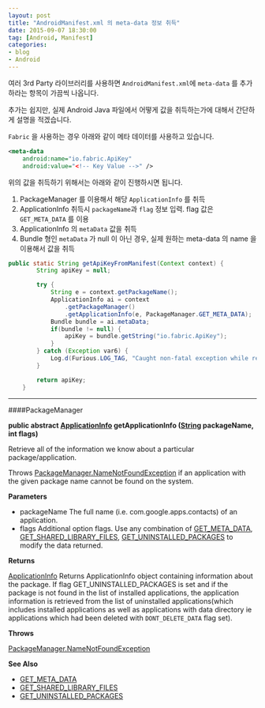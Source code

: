 ```yaml
---
layout: post
title: "AndroidManifest.xml 의 meta-data 정보 취득"
date: 2015-09-07 18:30:00
tag: [Android, Manifest]
categories:
- blog
- Android
---
```

<!--more-->

여러 3rd Party 라이브러리를 사용하면 `AndroidManifest.xml`에 `meta-data` 를 추가하라는 항목이 가끔씩 나옵니다.

추가는 쉽지만, 실제 Android Java 파일에서 어떻게 값을 취득하는가에 대해서 간단하게 설명을 적겠습니다.

`Fabric` 을 사용하는 경우 아래와 같이 메타 데이터를 사용하고 있습니다.


```xml
<meta-data
    android:name="io.fabric.ApiKey"
    android:value="<!-- Key Value -->" />
```

위의 값을 취득하기 위해서는 아래와 같이 진행하시면 됩니다.

1. PackageManager 를 이용해서 해당 `ApplicationInfo` 를 취득
2. ApplicationInfo 취득시 `packageName`과 `flag` 정보 입력. flag 값은 `GET_META_DATA` 를 이용
3. ApplicationInfo 의 `metaData` 값을 취득
4. Bundle 형인 `metaData` 가 null 이 아닌 경우, 실제 원하는 meta-data 의 name 을 이용해서 값을 취득


```java 
public static String getApiKeyFromManifest(Context context) {
		String apiKey = null;

		try {
			String e = context.getPackageName();
			ApplicationInfo ai = context
				.getPackageManager()
				.getApplicationInfo(e, PackageManager.GET_META_DATA);
			Bundle bundle = ai.metaData;
			if(bundle != null) {
				apiKey = bundle.getString("io.fabric.ApiKey");
			}
		} catch (Exception var6) {
			Log.d(Furious.LOG_TAG, "Caught non-fatal exception while retrieving apiKey: " + var6);
		}

		return apiKey;
	}
```

- - -

####PackageManager

**public abstract [ApplicationInfo](http://developer.android.com/reference/android/content/pm/ApplicationInfo.html) getApplicationInfo ([String](http://developer.android.com/reference/java/lang/String.html) packageName, int flags)**

Retrieve all of the information we know about a particular package/application.

Throws [PackageManager.NameNotFoundException](http://developer.android.com/reference/android/content/pm/PackageManager.NameNotFoundException.html) if an application with the given package name cannot be found on the system.

**Parameters**

- packageName 	The full name (i.e. com.google.apps.contacts) of an application.
- flags 	Additional option flags. Use any combination of [GET_META_DATA](http://developer.android.com/reference/android/content/pm/PackageManager.html#GET_META_DATA), [GET_SHARED_LIBRARY_FILES](http://developer.android.com/reference/android/content/pm/PackageManager.html#GET_SHARED_LIBRARY_FILES), [GET_UNINSTALLED_PACKAGES](http://developer.android.com/reference/android/content/pm/PackageManager.html#GET_UNINSTALLED_PACKAGES) to modify the data returned.

**Returns**

[ApplicationInfo](http://developer.android.com/reference/android/content/pm/ApplicationInfo.html) Returns ApplicationInfo object containing information about the package. If flag GET_UNINSTALLED_PACKAGES is set and if the package is not found in the list of installed applications, the application information is retrieved from the list of uninstalled applications(which includes installed applications as well as applications with data directory ie applications which had been deleted with `DONT_DELETE_DATA` flag set).

**Throws**

[PackageManager.NameNotFoundException](http://developer.android.com/reference/android/content/pm/PackageManager.NameNotFoundException.html)

**See Also**

- [GET_META_DATA](http://developer.android.com/reference/android/content/pm/PackageManager.html#GET_META_DATA)
- [GET_SHARED_LIBRARY_FILES](http://developer.android.com/reference/android/content/pm/PackageManager.html#GET_SHARED_LIBRARY_FILES)
- [GET_UNINSTALLED_PACKAGES](http://developer.android.com/reference/android/content/pm/PackageManager.html#GET_UNINSTALLED_PACKAGES)
